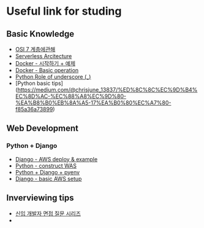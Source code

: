 # Useful link for studing

## Basic Knowledge

* [OSI 7 계층에관해](https://shlee0882.tistory.com/110)
* [Serverless Arcitecture](https://velopert.com/3543)
* [Docker - 시작하기 + 예제](https://senticoding.tistory.com/50)
* [Docker - Basic operation](https://subicura.com/2017/01/19/docker-guide-for-beginners-2.html#%EB%8F%84%EC%BB%A4-%EA%B8%B0%EB%B3%B8-%EB%AA%85%EB%A0%B9%EC%96%B4)
* [Python Role of underscore (_)](https://www.datacamp.com/community/tutorials/role-underscore-python)
* [Python basic tips] (https://medium.com/@chrisjune_13837/%ED%8C%8C%EC%9D%B4%EC%8D%AC-%EC%88%A8%EC%9D%80-%EA%B8%B0%EB%8A%A5-17%EA%B0%80%EC%A7%80-f85a36a73899)

## Web Development

### Python + Django

* [Django - AWS deploy & example](https://yjucho1.github.io/django/django-deploy-aws/)
* [Python - construct WAS](http://dveamer.github.io/backend/PythonWAS.html)
* [Python + Django + pyenv](https://wayhome25.github.io/django/2017/04/29/python-dev-environments/)
* [Django - basic AWS setup](https://nachwon.github.io/django-deploy-1-aws/)
  
## Inverviewing tips

* [신입 개발자 면접 질문 시리즈](https://www.notion.so/54d624628a634c879cc93d94f54cd2d1)
* 





